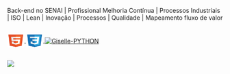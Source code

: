 Back-end no SENAI | Profissional Melhoria Contínua | Processos Industriais | ISO | Lean | Inovação | Processos | Qualidade | Mapeamento fluxo de valor 

<div align="left">
  <a href="[https://github.com/gidaher/Gidaher/edit/main/README.md]">
</div>

<div style="display: inline_block"><br>
  <img align="center" alt="Giselle-HTML" height="30" width="40" src="https://raw.githubusercontent.com/devicons/devicon/master/icons/html5/html5-original.svg">
  <img align="center" alt="Giselle-CSS" height="30" width="40" src="https://raw.githubusercontent.com/devicons/devicon/master/icons/css3/css3-original.svg">
  <img align="center" alt="Giselle-PYTHON" height="30" width="40" src="https://raw.githubusercontent.com/devicons/devicon/master/icons/senai/senai-original.svg">
 
 </div>
<br>

<div>

 <a href="https://www.linkedin.com/in/gi-daher-a94733256/" target="_blank"><img src="https://img.shields.io/badge/-LinkedIn-%230077B5?style=for-the-badge&logo=linkedin&logoColor=white" target="_blank"></a> 
 </div>
